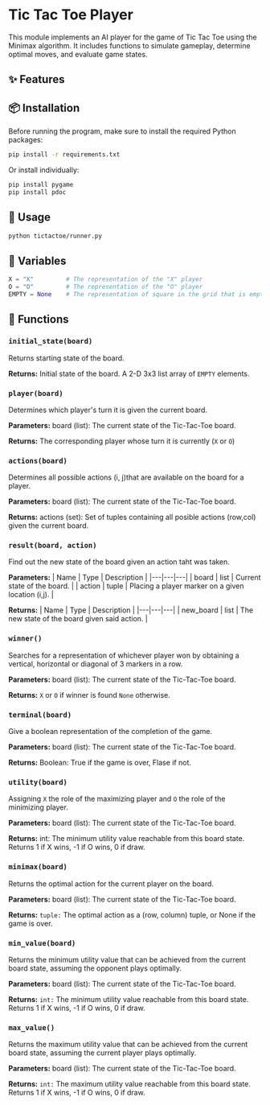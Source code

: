 # Tic Tac Toe Player

This module implements an AI player for the game of Tic Tac Toe using the Minimax algorithm.
It includes functions to simulate gameplay, determine optimal moves, and evaluate game states.

## ✨ Features

## 📦 Installation

Before running the program, make sure to install the required Python packages:
```bash
pip install -r requirements.txt
```
Or install individually:
```bash
pip install pygame
pip install pdoc
```
## 🔧 Usage

```bash
python tictactoe/runner.py
```
## 🔑 Variables
```python
X = "X"         # The representation of the "X" player
O = "O"         # The representation of the "O" player
EMPTY = None    # The representation of square in the grid that is empty.
```
## 🧠 Functions

### `initial_state(board)`

Returns starting state of the board.

**Returns:** Initial state of the board. A 2-D 3x3 list array of `EMPTY` elements.


### `player(board)`

Determines which player's turn it is given the current board.

**Parameters:** 
board (list): The current state of the Tic-Tac-Toe board.

**Returns:** 
The corresponding player whose turn it is currently (`X` or `O`) 

### `actions(board)`

Determines all possible actions (i, j)that are available on the board for a player.

**Parameters:** 
board (list): The current state of the Tic-Tac-Toe board.

**Returns:** 
actions (set): Set of tuples containing all posible actions (row,col) given the current board.

### `result(board, action)`

Find out the new state of the board given an action taht was taken.

**Parameters:**
| Name | Type | Description |
|---|---|---|
| board | list | Current state of the board. |
| action | tuple | Placing a player marker on a given location (i,j).  |

**Returns:** 
| Name | Type | Description |
|---|---|---|
| new_board | list | The new state of the board given said action. |

### `winner()`

Searches for a representation of whichever player won by obtaining a vertical, horizontal or diagonal of 3 markers in a row.

**Parameters:** 
board (list): The current state of the Tic-Tac-Toe board.

**Returns:** 
`X` or `O` if winner is found
`None` otherwise.

### `terminal(board)`

Give a boolean representation of the completion of the game.

**Parameters:** 
board (list): The current state of the Tic-Tac-Toe board.

**Returns:** 
Boolean: True if the game is over, Flase if not.

### `utility(board)`

Assigning `X` the role of the maximizing player and `O` the role of the minimizing player.

**Parameters:** 
board (list): The current state of the Tic-Tac-Toe board.

**Returns:** 
int: The minimum utility value reachable from this board state. 
Returns 1 if X wins, -1 if O wins, 0 if draw.

### `minimax(board)`

Returns the optimal action for the current player on the board.

**Parameters:** 
board (list): The current state of the Tic-Tac-Toe board.

**Returns:** 
`tuple:` The optimal action as a (row, column) tuple, or None if the game is over.

### `min_value(board)`

Returns the minimum utility value that can be achieved from the current board state,
assuming the opponent plays optimally.

**Parameters:** board (list): The current state of the Tic-Tac-Toe board.

**Returns:** 
`int:` The minimum utility value reachable from this board state.
Returns 1 if X wins, -1 if O wins, 0 if draw.

### `max_value()`

Returns the maximum utility value that can be achieved from the current board state,
assuming the current player plays optimally.

**Parameters:** 
board (list): The current state of the Tic-Tac-Toe board.

**Returns:** 
`int:` The maximum utility value reachable from this board state.
Returns 1 if X wins, -1 if O wins, 0 if draw.
